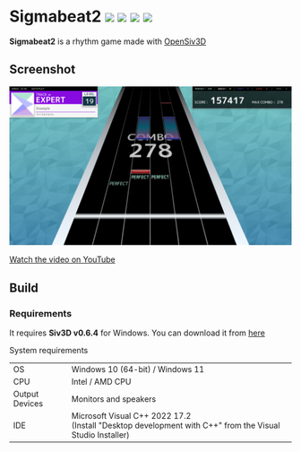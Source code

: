 <h1>Sigmabeat2
<a href="https://github.com/ryoga-exe/Sigmabeat2/blob/main/LICENSE"><img src="https://img.shields.io/github/license/ryoga-exe/Sigmabeat2"/></a>
<a href="https://github.com/ryoga-exe/Sigmabeat2/issues"><img src="https://img.shields.io/github/issues/ryoga-exe/Sigmabeat2"/></a>
<a href="https://github.com/ryoga-exe/Sigmabeat2/"><img src="https://img.shields.io/github/languages/top/ryoga-exe/Sigmabeat2"/></a>
<a href="https://twitter.com/intent/follow?screen_name=SigmabeatDev"><img src="https://img.shields.io/twitter/follow/SigmabeatDev?color=1DA1F2&logo=twitter"></a>
</h1>

**Sigmabeat2** is a rhythm game made with [OpenSiv3D](https://github.com/Siv3D/OpenSiv3D)

## Screenshot

![Screenshot](./docs/Screenshot.png)

[Watch the video on YouTube](https://youtu.be/3_WWAGTadlg)

## Build

### Requirements

It requires **Siv3D v0.6.4** for Windows. You can download it from [here](https://siv3d.github.io/download/windows/)

System requirements

|    |   |
| ---- | ---- |
|  OS  | Windows 10 (64-bit) / Windows 11 |
| CPU	 |Intel / AMD CPU |
| Output Devices | Monitors and speakers |
| IDE  |  Microsoft Visual C++ 2022 17.2 <br/> (Install "Desktop development with C++" from the Visual Studio Installer) |
